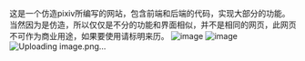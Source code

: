 这是一个仿造pixiv所编写的网站，包含前端和后端的代码，实现大部分的功能。当然因为是仿造，所以仅仅是不分的功能和界面相似，并不是相同的网页，此网页不可作为商业用途，如果要使用请标明来历。
![image](https://github.com/3442153944/web_project/assets/66544020/6b44d4be-9982-42ea-80db-9bfe918cdea8)
![image](https://github.com/3442153944/web_project/assets/66544020/37365a2c-6ac9-4285-8f61-910c396d160c)
![Uploading image.png…]()



